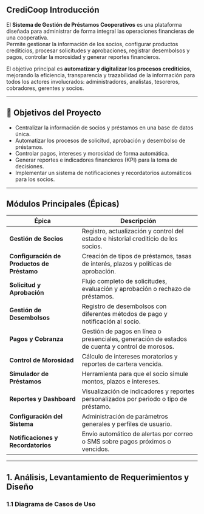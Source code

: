 ## CrediCoop Introducción
El **Sistema de Gestión de Préstamos Cooperativos** es una plataforma diseñada para administrar de forma integral las operaciones financieras de una cooperativa.  
Permite gestionar la información de los socios, configurar productos crediticios, procesar solicitudes y aprobaciones, registrar desembolsos y pagos, controlar la morosidad y generar reportes financieros.

El objetivo principal es **automatizar y digitalizar los procesos crediticios**, mejorando la eficiencia, transparencia y trazabilidad de la información para todos los actores involucrados: administradores, analistas, tesoreros, cobradores, gerentes y socios.

---

## 🎯 Objetivos del Proyecto
- Centralizar la información de socios y préstamos en una base de datos única.  
- Automatizar los procesos de solicitud, aprobación y desembolso de préstamos.  
- Controlar pagos, intereses y morosidad de forma automática.  
- Generar reportes e indicadores financieros (KPI) para la toma de decisiones.  
- Implementar un sistema de notificaciones y recordatorios automáticos para los socios.

---

## Módulos Principales (Épicas)

| Épica | Descripción |
|-------|--------------|
| **Gestión de Socios** | Registro, actualización y control del estado e historial crediticio de los socios. |
| **Configuración de Productos de Préstamo** | Creación de tipos de préstamos, tasas de interés, plazos y políticas de aprobación. |
| **Solicitud y Aprobación** | Flujo completo de solicitudes, evaluación y aprobación o rechazo de préstamos. |
| **Gestión de Desembolsos** | Registro de desembolsos con diferentes métodos de pago y notificación al socio. |
| **Pagos y Cobranza** | Gestión de pagos en línea o presenciales, generación de estados de cuenta y control de morosos. |
| **Control de Morosidad** | Cálculo de intereses moratorios y reportes de cartera vencida. |
| **Simulador de Préstamos** | Herramienta para que el socio simule montos, plazos e intereses. |
| **Reportes y Dashboard** | Visualización de indicadores y reportes personalizados por periodo o tipo de préstamo. |
| **Configuración del Sistema** | Administración de parámetros generales y perfiles de usuario. |
| **Notificaciones y Recordatorios** | Envío automático de alertas por correo o SMS sobre pagos próximos o vencidos. |

---

##  1. Análisis, Levantamiento de Requerimientos y Diseño 

### 1.1 Diagrama de Casos de Uso

